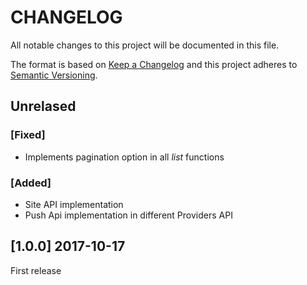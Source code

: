 CHANGELOG
=========

All notable changes to this project will be documented in this file.

The format is based on [Keep a Changelog](http://keepachangelog.com/en/1.0.0/)
and this project adheres to [Semantic Versioning](http://semver.org/spec/v2.0.0.html).


Unrelased
---------

### [Fixed]

*   Implements pagination option in all *list* functions

### [Added]

*   Site API implementation
*   Push Api implementation in different Providers API


[1.0.0]  2017-10-17
--------------------

First release
